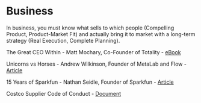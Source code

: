 # Business

In business, you must know what sells to which people (Compelling Product, Product-Market Fit) and actually bring it to market with a long-term strategy (Real Execution, Complete Planning).

The Great CEO Within - Matt Mochary, Co-Founder of Totality - [eBook](https://docs.google.com/document/d/1ZJZbv4J6FZ8Dnb0JuMhJxTnwl-dwqx5xl0s65DE3wO8)

Unicorns vs Horses - Andrew Wilkinson, Founder of MetaLab and Flow - [Article](https://medium.com/@awilkinson/unicorns-vs-horses-f81d8dd61f17)

15 Years of Sparkfun - Nathan Seidle, Founder of Sparkfun - [Article](https://www.sparkfun.com/news/2571)

Costco Supplier Code of Conduct - [Document](https://www.costco.com/wcsstore/CostcoUSBCCatalogAssetStore/feature-pages/16w0604-sustainability-conduct.pdf)
